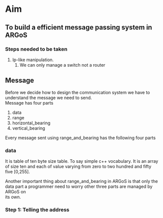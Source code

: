 # Aim
## To build a efficient message passing system in ARGoS

### Steps needed to be taken

1. Ip-like manipulation.
    1. We can only manage a switch not a router

## Message

Before we decide how to design the communication system we have to  
understand the message we need to send.  
Message has four parts
1. data
2. range
3. horizontal_bearing
4. vertical_bearing  

Every message sent using range_and_bearing has the following four parts
### data  

It is table of ten byte size table. To say simple c++ vocabulary. It is an
array of size ten and each of value varying from zero to two hundred and fifty  
five [0,255].

Another important thing about range_and_bearing in ARGoS is that only the  
data part a programmer need to worry other three parts are managed by ARGoS on  
its own.
### Step 1: Telling the address
